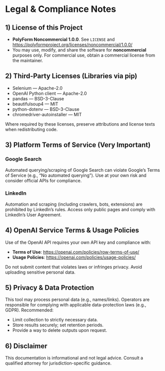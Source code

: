 # Legal & Compliance Notes

## 1) License of this Project
- **PolyForm Noncommercial 1.0.0**. See `LICENSE` and https://polyformproject.org/licenses/noncommercial/1.0.0/
- You may use, modify, and share the software for **noncommercial** purposes only. For commercial use, obtain a commercial license from the maintainer.

## 2) Third-Party Licenses (Libraries via pip)
- Selenium — Apache-2.0
- OpenAI Python client — Apache-2.0
- pandas — BSD-3-Clause
- beautifulsoup4 — MIT
- python-dotenv — BSD-3-Clause
- chromedriver-autoinstaller — MIT

Where required by these licenses, preserve attributions and license texts when redistributing code.

## 3) Platform Terms of Service (Very Important)

### Google Search
Automated querying/scraping of Google Search can violate Google’s Terms of Service (e.g., “No automated querying”). Use at your own risk and consider official APIs for compliance.

### LinkedIn
Automation and scraping (including crawlers, bots, extensions) are prohibited by LinkedIn’s rules. Access only public pages and comply with LinkedIn’s User Agreement.

## 4) OpenAI Service Terms & Usage Policies
Use of the OpenAI API requires your own API key and compliance with:
- **Terms of Use**: https://openai.com/policies/row-terms-of-use/
- **Usage Policies**: https://openai.com/policies/usage-policies/

Do not submit content that violates laws or infringes privacy. Avoid uploading sensitive personal data.

## 5) Privacy & Data Protection
This tool may process personal data (e.g., names/links). Operators are responsible for complying with applicable data-protection laws (e.g., GDPR). Recommended:
- Limit collection to strictly necessary data.
- Store results securely; set retention periods.
- Provide a way to delete outputs upon request.

## 6) Disclaimer
This documentation is informational and not legal advice. Consult a qualified attorney for jurisdiction-specific guidance.
